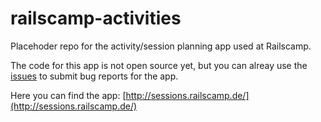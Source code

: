 railscamp-activities
====================

Placehoder repo for the activity/session planning app used at Railscamp.

The code for this app is not open source yet, but you can alreay use the [issues](https://github.com/railscamp/railscamp-activities/issues) to submit bug reports for the app.

Here you can find the app:  [http://sessions.railscamp.de/](http://sessions.railscamp.de/)
